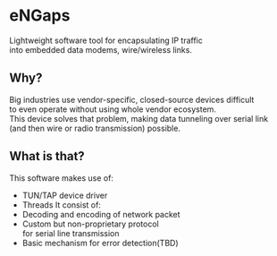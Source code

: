 # eNGaps  
Lightweight software tool for encapsulating IP traffic  
into embedded data modems, wire/wireless links.

## Why?  
Big industries use vendor-specific, closed-source devices difficult  
to even operate without using whole vendor ecosystem.  
This device solves that problem, making data tunneling over serial link  
(and then wire or radio transmission) possible.

## What is that?  
This software makes use of:
* TUN/TAP device driver
* Threads
It consist of:
* Decoding and encoding of network packet
* Custom but non-proprietary protocol  
for serial line transmission  
* Basic mechanism for error detection(TBD)

